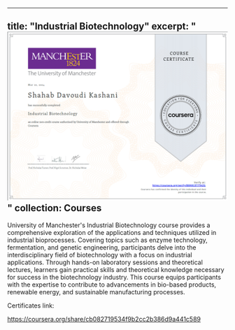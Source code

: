
---
title: "Industrial Biotechnology"
excerpt: " <br/><img src='/images/indbio.png'>"
collection: Courses
---


University of Manchester's Industrial Biotechnology course provides a comprehensive exploration of the applications and techniques utilized in industrial bioprocesses. Covering topics such as enzyme technology, fermentation, and genetic engineering, participants delve into the interdisciplinary field of biotechnology with a focus on industrial applications. Through hands-on laboratory sessions and theoretical lectures, learners gain practical skills and theoretical knowledge necessary for success in the biotechnology industry. This course equips participants with the expertise to contribute to advancements in bio-based products, renewable energy, and sustainable manufacturing processes.

Certificates link:

https://coursera.org/share/cb082719534f9b2cc2b386d9a441c589

